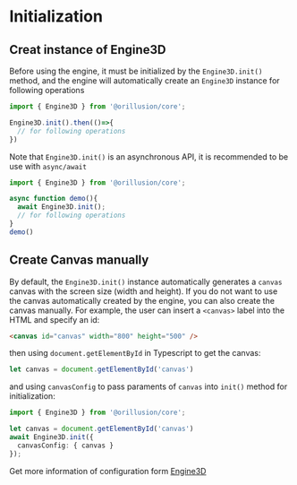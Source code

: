 # Initialization
## Creat instance of Engine3D 
Before using the engine, it must be initialized by the `Engine3D.init()` method, and the engine will automatically create an `Engine3D` instance for following operations
```ts
import { Engine3D } from '@orillusion/core';

Engine3D.init().then(()=>{
  // for following operations
})
```
Note that `Engine3D.init()` is an asynchronous API, it is recommended to be use with `async/await`

```ts
import { Engine3D } from '@orillusion/core';

async function demo(){
  await Engine3D.init();
  // for following operations
}
demo()
```

## Create Canvas manually
By default, the `Engine3D.init()` instance automatically generates a `canvas` canvas with the screen size (width and height). If you do not want to use the canvas automatically created by the engine, you can also create the canvas manually.
For example, the user can insert a `<canvas>` label into the HTML and specify an id:
```html
<canvas id="canvas" width="800" height="500" />
```

then using `document.getElementById`  in Typescript to get the canvas:
```ts
let canvas = document.getElementById('canvas')
```

and using `canvasConfig` to pass paraments of `canvas` into `init()` method for initialization:
```ts
import { Engine3D } from '@orillusion/core';

let canvas = document.getElementById('canvas')
await Engine3D.init({
  canvasConfig: { canvas }
});
```

Get more information of configuration form [Engine3D](/guide/core/engine)

